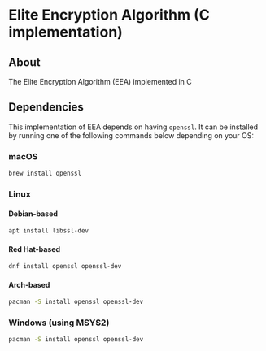 # Elite Encryption Algorithm (C implementation)

## About
The Elite Encryption Algorithm (EEA) implemented in C

## Dependencies
This implementation of EEA depends on having `openssl`. It can be installed
by running one of the following commands below depending on your OS:

### macOS
```bash
brew install openssl
```
### Linux
#### Debian-based
```bash
apt install libssl-dev
```
#### Red Hat-based
```bash
dnf install openssl openssl-dev
```
#### Arch-based
```bash
pacman -S install openssl openssl-dev
```
### Windows (using MSYS2)
```bash
pacman -S install openssl openssl-dev
```